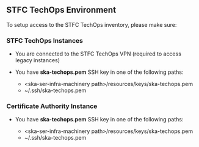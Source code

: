## STFC TechOps Environment

To setup access to the STFC TechOps inventory, please make sure:

### STFC TechOps Instances
* You are connected to the STFC TechOps VPN (required to access legacy instances)
* You have **ska-techops.pem** SSH key in one of the following paths:

  * \<ska-ser-infra-machinery path\>/resources/keys/ska-techops.pem
  * ~/.ssh/ska-techops.pem

### Certificate Authority Instance
* You have **ska-techops.pem** SSH key in one of the following paths:

  * \<ska-ser-infra-machinery path\>/resources/keys/ska-techops.pem
  * ~/.ssh/ska-techops.pem

